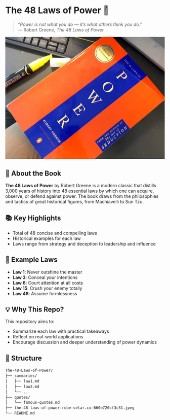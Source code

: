 # The 48 Laws of Power 📘

> *“Power is not what you do — it’s what others think you do.”*  
> — Robert Greene, *The 48 Laws of Power*

![Cover](the-48-laws-of-power-robe-selar.co-660e720cf3c51.jpeg)

## 🧠 About the Book

**The 48 Laws of Power** by Robert Greene is a modern classic that distills 3,000 years of history into 48 essential laws by which one can acquire, observe, or defend against power. The book draws from the philosophies and tactics of great historical figures, from Machiavelli to Sun Tzu.

## 📚 Key Highlights

- Total of 48 concise and compelling laws
- Historical examples for each law
- Laws range from strategy and deception to leadership and influence

## 🔖 Example Laws

- **Law 1**: Never outshine the master  
- **Law 3**: Conceal your intentions  
- **Law 6**: Court attention at all costs  
- **Law 15**: Crush your enemy totally  
- **Law 48**: Assume formlessness

## 💡 Why This Repo?

This repository aims to:
- Summarize each law with practical takeaways
- Reflect on real-world applications
- Encourage discussion and deeper understanding of power dynamics

## 📁 Structure

```bash
The-48-Laws-of-Power/
├── summaries/
│   ├── law1.md
│   ├── law2.md
│   └── ...
├── quotes/
│   └── famous-quotes.md
├── the-48-laws-of-power-robe-selar.co-660e720cf3c51.jpeg
└── README.md
